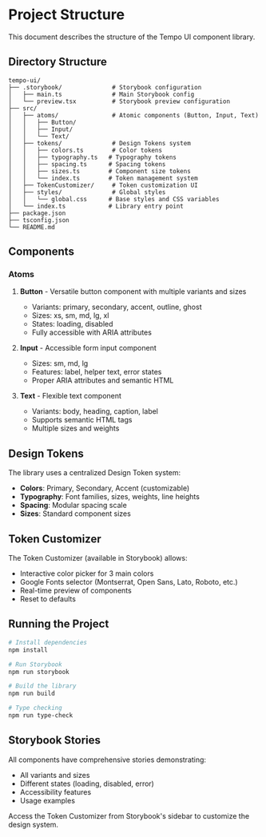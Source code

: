 # Project Structure

This document describes the structure of the Tempo UI component library.

## Directory Structure

```
tempo-ui/
├── .storybook/              # Storybook configuration
│   ├── main.ts              # Main Storybook config
│   └── preview.tsx          # Storybook preview configuration
├── src/
│   ├── atoms/               # Atomic components (Button, Input, Text)
│   │   ├── Button/
│   │   ├── Input/
│   │   └── Text/
│   ├── tokens/              # Design Tokens system
│   │   ├── colors.ts        # Color tokens
│   │   ├── typography.ts   # Typography tokens
│   │   ├── spacing.ts      # Spacing tokens
│   │   ├── sizes.ts        # Component size tokens
│   │   └── index.ts        # Token management system
│   ├── TokenCustomizer/     # Token customization UI
│   ├── styles/              # Global styles
│   │   └── global.css      # Base styles and CSS variables
│   └── index.ts            # Library entry point
├── package.json
├── tsconfig.json
└── README.md
```

## Components

### Atoms

1. **Button** - Versatile button component with multiple variants and sizes
   - Variants: primary, secondary, accent, outline, ghost
   - Sizes: xs, sm, md, lg, xl
   - States: loading, disabled
   - Fully accessible with ARIA attributes

2. **Input** - Accessible form input component
   - Sizes: sm, md, lg
   - Features: label, helper text, error states
   - Proper ARIA attributes and semantic HTML

3. **Text** - Flexible text component
   - Variants: body, heading, caption, label
   - Supports semantic HTML tags
   - Multiple sizes and weights

## Design Tokens

The library uses a centralized Design Token system:

- **Colors**: Primary, Secondary, Accent (customizable)
- **Typography**: Font families, sizes, weights, line heights
- **Spacing**: Modular spacing scale
- **Sizes**: Standard component sizes

## Token Customizer

The Token Customizer (available in Storybook) allows:

- Interactive color picker for 3 main colors
- Google Fonts selector (Montserrat, Open Sans, Lato, Roboto, etc.)
- Real-time preview of components
- Reset to defaults

## Running the Project

```bash
# Install dependencies
npm install

# Run Storybook
npm run storybook

# Build the library
npm run build

# Type checking
npm run type-check
```

## Storybook Stories

All components have comprehensive stories demonstrating:

- All variants and sizes
- Different states (loading, disabled, error)
- Accessibility features
- Usage examples

Access the Token Customizer from Storybook's sidebar to customize the design system.

